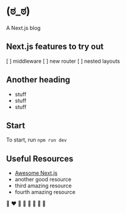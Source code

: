 # (ಠ_ಠ)
A Next.js blog

## Next.js features to try out
[ ] middleware
[ ] new router
[ ] nested layouts

## Another heading
- stuff
- stuff
- stuff

## Start
To start, run ```npm run dev```

## Useful Resources
- [Awesome Next.js](https://github.com/unicodeveloper/awesome-nextjs)
- another good resource
- third amazing resource
- fourth amazing resource

🤍 ❤️ 🧡 💛 💚 💙 💜 🖤
